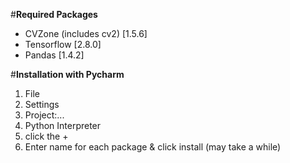#**Required Packages**
- CVZone (includes cv2)   [1.5.6]
- Tensorflow              [2.8.0]
- Pandas                  [1.4.2]

#**Installation with Pycharm**
1) File
2) Settings
3) Project:...
4) Python Interpreter
5) click the +
6) Enter name for each package & click install (may take a while)
